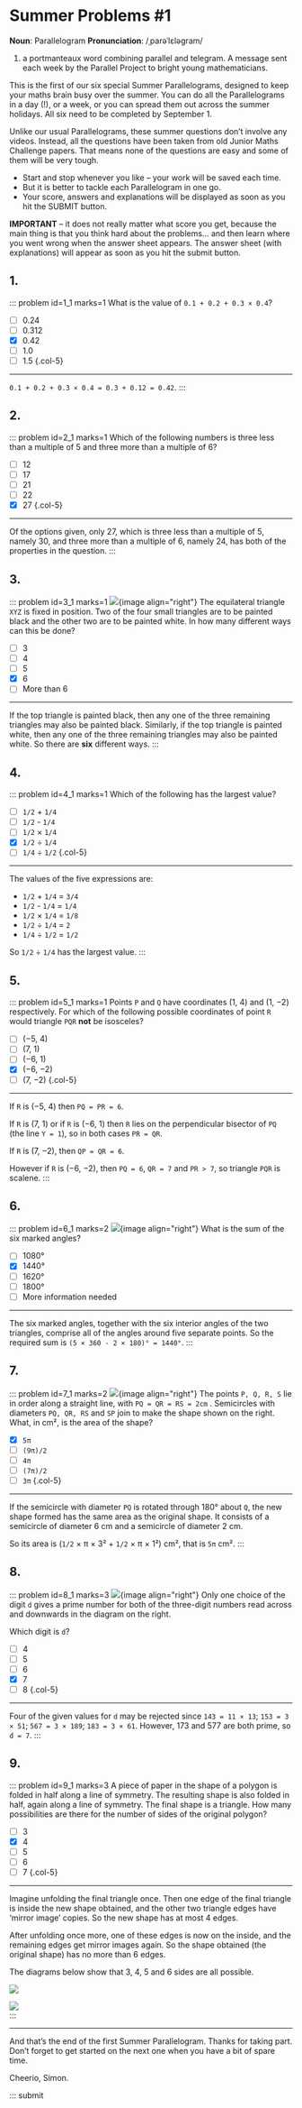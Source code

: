 # Summer Problems #1

<div class="dictionary">

__Noun__: Parallelogram
__Pronunciation__: /ˌparəˈlɛləɡram/

1. a portmanteaux word combining parallel and telegram. A message sent each
week by the Parallel Project to bright young mathematicians.

</div>

This is the first of our six special Summer Parallelograms, designed to keep your maths brain busy over the summer. You can do all the Parallelograms in a day (!), or a week, or you can spread them out across the summer holidays. All six need to be completed by September 1.

Unlike our usual Parallelograms, these summer questions don’t involve any videos. Instead, all the questions have been taken from old Junior Maths Challenge papers. That means none of the questions are easy and some of them will be very tough.

* Start and stop whenever you like – your work will be saved each time.
* But it is better to tackle each Parallelogram in one go.
* Your score, answers and explanations will be displayed as soon as you hit the SUBMIT button.

__IMPORTANT__ – it does not really matter what score you get, because the main thing is that you think hard about the problems... and then learn where you went wrong when the answer sheet appears. The answer sheet (with explanations) will appear as soon as you hit the submit button.


## 1.

::: problem id=1_1 marks=1
What is the value of `0.1 + 0.2 + 0.3 × 0.4`?

* [ ] 0.24
* [ ] 0.312
* [x] 0.42
* [ ] 1.0
* [ ] 1.5
{.col-5}

---
`0.1 + 0.2 + 0.3 × 0.4 = 0.3 + 0.12 = 0.42`.
:::


## 2.

::: problem id=2_1 marks=1
Which of the following numbers is three less than a multiple of 5 and three more than a
multiple of 6?

* [ ] 12
* [ ] 17
* [ ] 21
* [ ] 22
* [x] 27
{.col-5}

---

Of the options given, only 27, which is three less than a multiple of 5,
namely 30, and three more than a multiple of 6, namely 24, has both of the
properties in the question.
:::


## 3.

::: problem id=3_1 marks=1
![](/resources/2018summer-1/3-triangle-question.gif){image align="right"}
The equilateral triangle `XYZ` is fixed in position. Two of the four small triangles are to be painted black and the other two are to be painted white. In how many different ways can this be done?


* [ ] 3
* [ ] 4
* [ ] 5
* [x] 6
* [ ] More than 6

---

If the top triangle is painted black, then any one of the three remaining triangles may also be painted black. Similarly, if the top triangle is painted white, then any one of the three remaining triangles may also be painted white. So there are __six__ different ways.
:::


## 4.

::: problem id=4_1 marks=1
Which of the following has the largest value?

* [ ] `1/2` + `1/4`
* [ ] `1/2` - `1/4`
* [ ] `1/2` × `1/4`
* [x] `1/2` ÷ `1/4`
* [ ] `1/4` ÷ `1/2`
{.col-5}

---

The values of the five expressions are:

* `1/2` + `1/4` = `3/4`
* `1/2` - `1/4` = `1/4`
* `1/2` × `1/4` = `1/8`
* `1/2` ÷ `1/4` = `2`
* `1/4` ÷ `1/2` = `1/2`

So `1/2` ÷ `1/4` has the largest value.
:::


## 5.

::: problem id=5_1 marks=1
Points `P` and `Q` have coordinates (1, 4) and (1, −2) respectively. For which of the following
possible coordinates of point `R` would triangle `PQR` __not__ be isosceles?

* [ ] (−5, 4)
* [ ] (7, 1)
* [ ] (−6, 1)
* [x] (−6, −2)
* [ ] (7, −2)
{.col-5}

---

If `R` is (−5, 4) then `PQ = PR = 6`.  

If `R` is (7, 1) or if `R` is (−6, 1) then `R` lies on the perpendicular bisector of `PQ` (the line `Y = 1`), so in both cases `PR = QR`.  

If `R` is (7, −2), then `QP = QR = 6`.

However if `R` is (−6, −2), then `PQ = 6`, `QR = 7` and `PR > 7`, so triangle `PQR` is scalene.
:::


## 6.

::: problem id=6_1 marks=2
![](/resources/2018summer-1/6-angles-quesion.gif){image align="right"}
What is the sum of the six marked angles?

* [ ] 1080°
* [x] 1440°
* [ ] 1620°
* [ ] 1800°
* [ ] More information needed

---
The six marked angles, together with the six interior angles of the two triangles, comprise all of the angles around five separate points. So the required sum is `(5 × 360 - 2 × 180)° = 1440°`.
:::


## 7.

::: problem id=7_1 marks=2
![](/resources/2018summer-1/7-semicircles-question.gif){image align="right"}
The points `P, Q, R, S` lie in order along a straight line, with `PQ = QR = RS = 2cm` . Semicircles with diameters `PQ, QR, RS` and `SP` join to make the shape shown on the right.
What, in cm², is the area of the shape?

* [x] `5π`
* [ ] `(9π)/2`
* [ ] `4π`
* [ ] `(7π)/2`
* [ ] `3π`
{.col-5}

---
If the semicircle with diameter `PQ` is rotated through 180° about `Q`, the new shape formed has the same area as the original shape. It consists of a semicircle of diameter 6 cm and a semicircle of diameter 2 cm.

So its area is (`1/2` × π × 3² + `1/2` × π × 1²) cm², that is `5π` cm².
:::


## 8.

::: problem id=8_1 marks=3
![](/resources/2018summer-1/8-digits-question.gif){image align="right"}
Only one choice of the digit `d` gives a prime number for both of the three-digit
numbers read across and downwards in the diagram on the right.

Which digit is `d`?

* [ ] 4
* [ ] 5
* [ ] 6
* [x] 7
* [ ] 8
{.col-5}

---
Four of the given values for `d` may be rejected since `143 = 11 × 13`; `153 = 3 × 51`; `567 = 3 × 189`; `183 = 3 × 61`. However, 173 and 577 are both prime, so `d = 7`.
:::


## 9.

::: problem id=9_1 marks=3
A piece of paper in the shape of a polygon is folded in half along a line of symmetry. The
resulting shape is also folded in half, again along a line of symmetry. The final shape is a
triangle. How many possibilities are there for the number of sides of the original polygon?

* [ ] 3
* [x] 4
* [ ] 5
* [ ] 6
* [ ] 7
{.col-5}

---
Imagine unfolding the final triangle once. Then one edge of the final triangle is inside the new shape obtained, and the other two triangle edges have ‘mirror image’ copies. So the new shape has at most 4 edges.

After unfolding once more, one of these edges is now on the inside, and the remaining edges get mirror images again. So the shape obtained (the original shape) has no more than 6 edges.

The diagrams below show that 3, 4, 5 and 6 sides are all possible.

![](/resources/2018summer-1/9-triangle-pentagon.gif)

![](/resources/2018summer-1/9-square-hexagon.gif)  
:::


***

And that’s the end of the first Summer Parallelogram. Thanks for taking part. Don’t forget to get started on the next one when you have a bit of spare time.

Cheerio,
Simon.

::: submit

